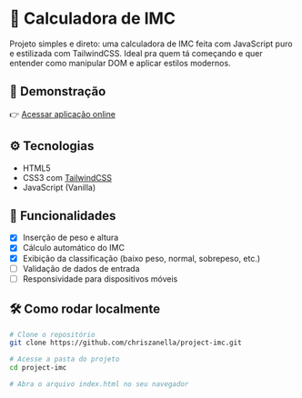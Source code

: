 # 🧮 Calculadora de IMC

Projeto simples e direto: uma calculadora de IMC feita com JavaScript puro e estilizada com TailwindCSS. Ideal pra quem tá começando e quer entender como manipular DOM e aplicar estilos modernos.

## 🚀 Demonstração

👉 [Acessar aplicação online](https://chriszanella.github.io/calculadora-imc/)

## ⚙️ Tecnologias

- HTML5
- CSS3 com [TailwindCSS](https://tailwindcss.com/)
- JavaScript (Vanilla)

## 🎯 Funcionalidades

- [x] Inserção de peso e altura
- [x] Cálculo automático do IMC
- [x] Exibição da classificação (baixo peso, normal, sobrepeso, etc.)
- [ ] Validação de dados de entrada
- [ ] Responsividade para dispositivos móveis

## 🛠️ Como rodar localmente

```bash
# Clone o repositório
git clone https://github.com/chriszanella/project-imc.git

# Acesse a pasta do projeto
cd project-imc

# Abra o arquivo index.html no seu navegador
